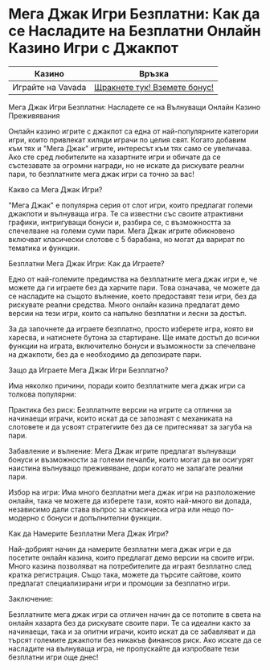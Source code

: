 # Мега Джак Игри Безплатни: Как да се Насладите на Безплатни Онлайн Казино Игри с Джакпот
| Казино                   | Връзка                                                                                         |
|--------------------------|------------------------------------------------------------------------------------------------|
| Играйте на Vavada        | [Щракнете тук! Вземете бонус!](https://partnervavadarv.com/?promo=664c53c2-c126-47df-a9b6-e93726155fae&target=register) |

Мега Джак Игри Безплатни: Насладете се на Вълнуващи Онлайн Казино Преживявания

Онлайн казино игрите с джакпот са една от най-популярните категории игри, които привлекат хиляди играчи по целия свят. Когато добавим към тях и "Мега Джак" игрите, интересът към тях само се увеличава. Ако сте сред любителите на хазартните игри и обичате да се състезавате за огромни награди, но не искате да рискувате реални пари, то безплатните мега джак игри са точно за вас!

Какво са Мега Джак Игри?

"Мега Джак" е популярна серия от слот игри, които предлагат големи джакпоти и вълнуваща игра. Те са известни със своите атрактивни графики, интригуващи бонуси и, разбира се, с възможността за спечелване на големи суми пари. Мега Джак игрите обикновено включват класически слотове с 5 барабана, но могат да варират по тематика и функции.

Безплатни Мега Джак Игри: Как да Играете?

Едно от най-големите предимства на безплатните мега джак игри е, че можете да ги играете без да харчите пари. Това означава, че можете да се насладите на същото вълнение, което предоставят тези игри, без да рискувате реални средства. Много онлайн казина предлагат демо версии на тези игри, които са напълно безплатни и лесни за достъп.

За да започнете да играете безплатно, просто изберете игра, която ви харесва, и натиснете бутона за стартиране. Ще имате достъп до всички функции на играта, включително бонуси и възможности за спечелване на джакпоти, без да е необходимо да депозирате пари.

Защо да Играете Мега Джак Игри Безплатно?

Има няколко причини, поради които безплатните мега джак игри са толкова популярни:

Практика без риск: Безплатните версии на игрите са отлични за начинаещи играчи, които искат да се запознаят с механиката на слотовете и да усвоят стратегиите без да се притесняват за загуба на пари.

Забавление и вълнение: Мега Джак игрите предлагат вълнуващи бонуси и възможности за големи печалби, които могат да ви осигурят наистина вълнуващо преживяване, дори когато не залагате реални пари.

Избор на игри: Има много безплатни мега джак игри на разположение онлайн, така че можете да изберете тази, която най-много ви допада, независимо дали става въпрос за класическа игра или нещо по-модерно с бонуси и допълнителни функции.

Как да Намерите Безплатни Мега Джак Игри?

Най-добрият начин да намерите безплатни мега джак игри е да посетите онлайн казина, които предлагат демо версии на своите игри. Много казина позволяват на потребителите да играят безплатно след кратка регистрация. Също така, можете да търсите сайтове, които предлагат специализирани игри и промоции за безплатно игри.

Заключение:

Безплатните мега джак игри са отличен начин да се потопите в света на онлайн хазарта без да рискувате своите пари. Те са идеални както за начинаещи, така и за опитни играчи, които искат да се забавляват и да търсят големите джакпоти без никакъв финансов риск. Ако искате да се насладите на вълнуваща игра, не пропускайте да изпробвате тези безплатни игри още днес!







